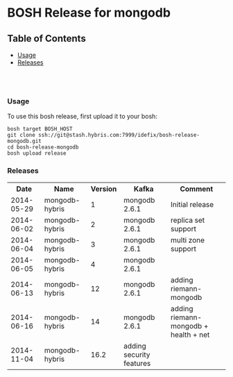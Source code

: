# BOSH Release for mongodb

## Table of Contents
* [Usage](#usage)
* [Releases](#releases)
<br />
<br />


### <a name="usage"></a>Usage

To use this bosh release, first upload it to your bosh:

```
bosh target BOSH_HOST
git clone ssh://git@stash.hybris.com:7999/idefix/bosh-release-mongodb.git
cd bosh-release-mongodb
bosh upload release
```

### <a name="releases"></a>Releases
<table>
<tr>
  <th>Date</th>
  <th>Name</th>
  <th>Version</th>
  <th>Kafka</th>
  <th>Comment</th>
</tr>
<tr>
  <td>2014-05-29</td>
  <td>mongodb-hybris</td>
  <td>1</td>
  <td>mongodb 2.6.1</td>
  <td>Initial release</td>
</tr>
<tr>
  <td>2014-06-02</td>
  <td>mongodb-hybris</td>
  <td>2</td>
  <td>mongodb 2.6.1</td>
  <td>replica set support</td>
</tr>
<tr>
  <td>2014-06-04</td>
  <td>mongodb-hybris</td>
  <td>3</td>
  <td>mongodb 2.6.1</td>
  <td>multi zone support</td>
</tr>
<tr>
  <td>2014-06-05</td>
  <td>mongodb-hybris</td>
  <td>4</td>
  <td>mongodb 2.6.1</td>
  <td></td>
</tr>
<tr>
  <td>2014-06-13</td>
  <td>mongodb-hybris</td>
  <td>12</td>
  <td>mongodb 2.6.1</td>
  <td>adding riemann-mongodb</td>
</tr>
</tr>
<tr>
  <td>2014-06-16</td>
  <td>mongodb-hybris</td>
  <td>14</td>
  <td>mongodb 2.6.1</td>
  <td>adding riemann-mongodb + health + net</td>
</tr>
<tr>
  <td>2014-11-04</td>
  <td>mongodb-hybris</td>
  <td>16.2</td>
  <td>adding security features</td>
</tr>
</table>
